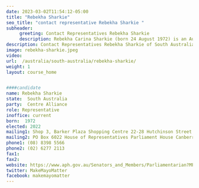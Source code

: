 ```yaml
---
date: 2023-03-02T11:54:12-05:00
title: "Rebekha Sharkie"
seo_title: "contact representative Rebekha Sharkie "
subheader:
     greeting: Contact Representatives Rebekha Sharkie
     description: Rebekha Carina Sharkie (born 24 August 1972) is an Australian politician and member of the Centre Alliance party. She is a member of the Australian House of Representatives, representing the Division of Mayo in South Australia. At the 2016 federal election she defeated Liberal Jamie Briggs, and was the first Nick Xenophon Team member to be elected to the Australian House of Representatives. On 11 May 2018, Sharkie resigned from the House of Representatives as a part of the 2017–18 Australian parliamentary eligibility crisis. She contested the 2018 Mayo by-election on 28 July, and was returned to parliament.
description: Contact Representatives Rebekha Sharkie of South Australia. Contact information for Rebekha Sharkie includes email address, phone number, and mailing address.
image: rebekha-sharkie.jpeg
video:
url:  /australia/south-australia/rebekha-sharkie/
weight: 1
layout: course_home


####candidate
name: Rebekha Sharkie
state:	South Australia
party:	Centre Alliance
role: Representative
inoffice: current
born:  1972
elected: 2022
mailing1: Shop 3, Barker Plaza Shopping Centre 22-28 Hutchinson Street MT Barker, SA, 5251
mailing2: PO Box 6022 House of Representatives Parliament House Canberra ACT 2600
phone1:	(08) 8398 5566
phone2: (02) 6277 2113
fax1:
fax2:
website: https://www.aph.gov.au/Senators_and_Members/Parliamentarian?MPID=265980
twitter: MakeMayoMatter
facebook: makemayomatter
---
```

